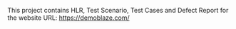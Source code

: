 This project contains HLR, Test Scenario, Test Cases and Defect Report for the website URL: https://demoblaze.com/
